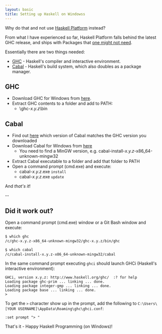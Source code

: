 ```yaml
---
layout: basic
title: Setting up Haskell on Windowss
---
```


Why do that and not use <a href="https://www.haskell.org/platform/">Haskell Platform</a> instead?

From what I have experienced so far, Haskell Platform falls behind the latest GHC release, and ships with Packages that <a href="http://www.reddit.com/r/haskell/comments/2al3vx/how_do_you_avoid_the_cabal_hell/">one might not need</a>.

Essentially there are two things needed:

* [GHC](https://www.haskell.org/ghc/) - Haskell's compiler and interactive environment.
* [Cabal](https://www.haskell.org/cabal/) - Haskell's build system, which also doubles as a package manager.

## GHC

* Download GHC for Windows from [here](https://downloads.haskell.org/~ghc/).
* Extract GHC contents to a folder and add to PATH:
  * \ghc-<em>x.y.z</em>\bin

## Cabal

* Find out [here](https://ghc.haskell.org/trac/ghc/wiki/Commentary/Libraries/VersionHistory) which version of Cabal matches the GHC version you downloaded
* Download Cabal for Windows from [here](https://www.haskell.org/cabal/release/)
  * You need to find a MinGW version, e.g. cabal-install-<em>x.y.z</em>-x86_64-unknown-mingw32
* Extract Cabal executable to a folder and add that folder to PATH
* Open a command prompt (cmd.exe) and execute:
  * cabal-<em>x.y.z</em>.exe `install`
  * cabal-<em>x.y.z</em>.exe `update`

And *that's it*!

--

## Did it work out?

Open a command prompt (cmd.exe) window or a Git Bash window and execute:

``` bash
$ which ghc
/c/ghc-x.y.z-x86_64-unknown-mingw32/ghc-x.y.z/bin/ghc

$ which cabal
/c/cabal-install-x.y.z-x86_64-unknown-mingw32/cabal
```

In the same command prompt executing `ghci` should launch GHCi (Haskell's interactive environment):

``` text
GHCi, version x.y.z: http://www.haskell.org/ghc/  :? for help
Loading package ghc-prim ... linking ... done.
Loading package integer-gmp ... linking ... done.
Loading package base ... linking ... done.
>
```

To get the `>` character show up in the prompt, add the following to `C:\Users\[YOUR USERNAME]\AppData\Roaming\ghc\ghci.conf`:

``` text
:set prompt "> "
```

That's it - Happy Haskell Programming (on Windows)!
